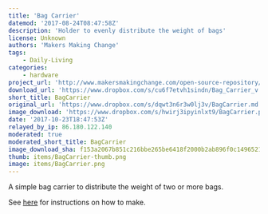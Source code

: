 ```yaml
---
title: 'Bag Carrier'
datemod: '2017-08-24T08:47:58Z'
description: 'Holder to evenly distribute the weight of bags'
license: Unknown
authors: 'Makers Making Change'
tags:
    - Daily-Living
categories:
    - hardware
project_url: 'http://www.makersmakingchange.com/open-source-repository/'
download_url: 'https://www.dropbox.com/s/cu6f7etvh1sindn/Bag_Carrier_v.1.0.0.0..STL?dl=1'
short_title: BagCarrier
original_url: 'https://www.dropbox.com/s/dqwt3n6r3w0lj3v/BagCarrier.md'
image_download: 'https://www.dropbox.com/s/hwirj3ipyinlxt9/BagCarrier.png?dl=1'
date: '2017-10-23T18:47:53Z'
relayed_by_ip: 86.180.122.140
moderated: true
moderated_short_title: BagCarrier
image_download_sha: f153a2067b851c216bbe265be6418f2000b2ab896f0c14965216ff88496b594b
thumb: items/BagCarrier-thumb.png
image: items/BagCarrier.png
---
```

A simple bag carrier to distribute the weight of two or more bags.

See [here](https://www.dropbox.com/s/onrz2zdibveaueo/Bag_Carrier_v.1.0.0.0_Specs.pdf?dl=1) for instructions on how to make. 
